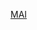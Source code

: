 [MAI](https://docs.google.com/spreadsheets/d/1AScB8Q3Kx54V5JXejDfEPVHQ6IxPK7OVq6NdeTt5RcA/edit?usp=sharing)
